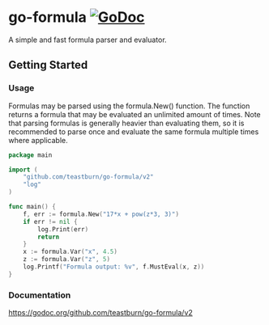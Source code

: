 # go-formula [![GoDoc](http://godoc.org/github.com/teastburn/go-formula?status.svg)](https://godoc.org/github.com/teastburn/go-formula/v2)
A simple and fast formula parser and evaluator.

## Getting Started

### Usage
Formulas may be parsed using the formula.New() function. The function returns a formula that may be evaluated
an unlimited amount of times. Note that parsing formulas is generally heavier than evaluating them, so it is
recommended to parse once and evaluate the same formula multiple times where applicable.

```go
package main

import (
	"github.com/teastburn/go-formula/v2"
	"log"
)

func main() {
    f, err := formula.New("17*x + pow(z*3, 3)")
    if err != nil {
        log.Print(err)
        return
    }
    x := formula.Var("x", 4.5)
    z := formula.Var("z", 5)
    log.Printf("Formula output: %v", f.MustEval(x, z))
}
```

### Documentation
https://godoc.org/github.com/teastburn/go-formula/v2